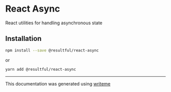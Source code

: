 # React Async

React utilities for handling asynchronous state

## Installation

```bash
npm install --save @resultful/react-async
```
or
```bash
yarn add @resultful/react-async
```

---
This documentation was generated using [writeme](https://www.npmjs.com/package/@writeme/core)
